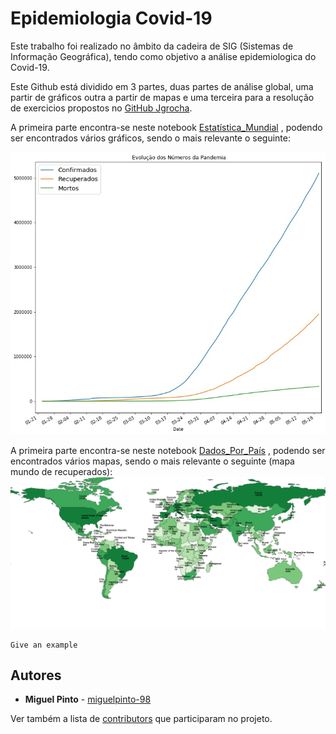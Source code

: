 # Epidemiologia Covid-19
 
 Este trabalho foi realizado no âmbito da cadeira de SIG (Sistemas de Informação Geográfica), tendo como objetivo a análise epidemiologica do Covid-19.

Este Github está dividido em 3 partes, duas partes de análise global, uma partir de  gráficos outra a partir de mapas e uma terceira para a resolução de exercicios propostos no  [GitHub Jgrocha](https://github.com/jgrocha/covid-pt/tree/master/Jupyter).

A primeira parte encontra-se neste notebook [Estatística_Mundial](https://github.com/miguelpinto-98/Epidemiologia/blob/master/Estatística_Mundial.ipynb) , podendo ser encontrados vários gráficos, sendo o mais relevante o seguinte:

![Grafico de Comparação](figuras/EVpandemia.jpg)

A primeira parte encontra-se neste notebook [Dados_Por_País](https://github.com/miguelpinto-98/Epidemiologia/blob/master/Dados_Por_País.ipynb) , podendo ser encontrados vários mapas, sendo o mais relevante o seguinte (mapa mundo de recuperados):
![Mapa Mundo Recuperados](figuras/Mundo_Recuperados.png)

```
Give an example
```


## Autores

* **Miguel Pinto**  - [miguelpinto-98](https://github.com/miguelpinto-98)

Ver também a lista de  [contributors](https://github.com/miguelpinto-98/Epidemiologia/contributors) que participaram no projeto.
